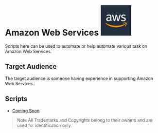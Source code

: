 # Amazon Web Services <img src="images/awslogo.png" width="100">

Scripts here can be used to automate or help automate various task on Amazon Web Services.

## Target Audience

The target audience is someone having experience in supporting Amazon Web Services.

## Scripts

* [Coming Soon](commingsoon.md)

> Note All Trademarks and Copyrights belong to their owners and are used for identification only.